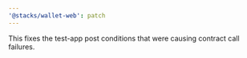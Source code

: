 ```yaml
---
'@stacks/wallet-web': patch
---
```


This fixes the test-app post conditions that were causing contract call failures.
